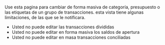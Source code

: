 Use esta pagina para cambiar de forma masiva de categoría, presupuesto o las etiquetas de un grupo de transacciones. esta vista tiene algunas limitaciones, de las que se le notificara.

* Usted no puede editar las transacciones divididas
* Usted no puede editar en forma masiva los saldos de apertura
* Usted no puede editar en masa transacciones conciliadas
